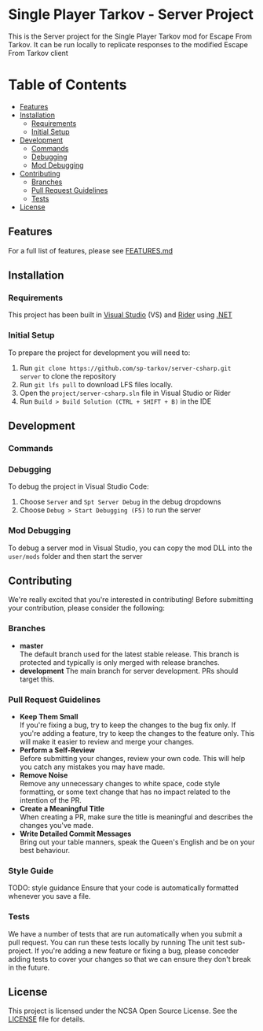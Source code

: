 # Single Player Tarkov - Server Project

This is the Server project for the Single Player Tarkov mod for Escape From Tarkov. It can be run locally to replicate responses to the modified Escape From Tarkov client


# Table of Contents

- [Features](#features)
- [Installation](#installation)
  - [Requirements](#requirements)
  - [Initial Setup](#initial-setup)
- [Development](#development)
  - [Commands](#commands)
  - [Debugging](#debugging)
  - [Mod Debugging](#mod-debugging)
- [Contributing](#contributing)
  - [Branches](#branchs)
  - [Pull Request Guidelines](#pull-request-guidelines)
  - [Tests](#tests)
- [License](#license)

## Features

For a full list of features, please see [FEATURES.md](FEATURES.md)

## Installation

### Requirements

This project has been built in [Visual Studio](https://visualstudio.microsoft.com/) (VS) and [Rider](https://www.jetbrains.com/rider/) using [.NET](https://dotnet.microsoft.com/en-us/)

### Initial Setup

To prepare the project for development you will need to:

1. Run `git clone https://github.com/sp-tarkov/server-csharp.git server` to clone the repository
2. Run `git lfs pull` to download LFS files locally.
3. Open the `project/server-csharp.sln` file in Visual Studio or Rider
4. Run `Build > Build Solution (CTRL + SHIFT + B)` in the IDE

## Development

### Commands

### Debugging

To debug the project in Visual Studio Code:
1. Choose `Server` and `Spt Server Debug` in the debug dropdowns
2. Choose `Debug > Start Debugging (F5)` to run the server

### Mod Debugging

To debug a server mod in Visual Studio, you can copy the mod DLL into the `user/mods` folder and then start the server

## Contributing

We're really excited that you're interested in contributing! Before submitting your contribution, please consider the following:

### Branches

- **master**  
  The default branch used for the latest stable release. This branch is protected and typically is only merged with release branches.
- **development**
  The main branch for server development. PRs should target this.

### Pull Request Guidelines

- **Keep Them Small**  
  If you're fixing a bug, try to keep the changes to the bug fix only. If you're adding a feature, try to keep the changes to the feature only. This will make it easier to review and merge your changes.
- **Perform a Self-Review**  
  Before submitting your changes, review your own code. This will help you catch any mistakes you may have made.
- **Remove Noise**  
  Remove any unnecessary changes to white space, code style formatting, or some text change that has no impact related to the intention of the PR.
- **Create a Meaningful Title**  
  When creating a PR, make sure the title is meaningful and describes the changes you've made.
- **Write Detailed Commit Messages**  
  Bring out your table manners, speak the Queen's English and be on your best behaviour.

### Style Guide

 TODO: style guidance
 Ensure that your code is automatically formatted whenever you save a file.

### Tests

We have a number of tests that are run automatically when you submit a pull request. You can run these tests locally by running The unit test sub-project. If you're adding a new feature or fixing a bug, please conceder adding tests to cover your changes so that we can ensure they don't break in the future.

## License

This project is licensed under the NCSA Open Source License. See the [LICENSE](LICENSE.md) file for details.
